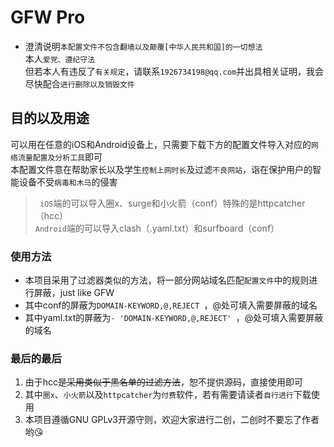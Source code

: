 # GFW Pro</br>
- 澄清说明`本配置文件不包含翻墙以及颠覆[中华人民共和国]的一切想法`</br>本人`爱党、遵纪守法`</br>
但若本人有违反了`有关规定`，请联系`1926734198@qq.com`并出具相关证明，我会尽快配合`进行删除以及销毁文件`
## 目的以及用途

可以用在任意的iOS和Android设备上，只需要下载下方的配置文件导入对应的`网络流量配置及分析工具`即可</br>
本配置文件意在帮助家长以及学生`控制上网时长`及过滤`不良网站`<u></u>，诣在保护用户的智能设备不受`病毒和木马`的侵害
> ` iOS`端的可以导入圈x、surge和小火箭（conf）特殊的是httpcatcher（hcc）</br>
>  `Android`端的可以导入clash（.yaml.txt）和surfboard（conf）

### 使用方法

- 本项目采用了过滤器类似的方法，将一部分网站域名匹配`配置文件`中的规则进行屏蔽，just like GFW
- 其中conf的屏蔽为`DOMAIN-KEYWORD,@,REJECT `，@处可填入需要屏蔽的域名
- 其中yaml.txt的屏蔽为`- 'DOMAIN-KEYWORD,@,REJECT' `，@处可填入需要屏蔽的域名

### 最后的最后

1. 由于hcc<del>是采用类似于黑名单的过滤方法</del>，恕不提供源码，直接使用即可
2. 其中`圈x`、`小火箭`以及`httpcatcher`为`付费`软件，若有需要请读者`自行进行`下载使用
3. 本项目遵循GNU GPLv3开源守则，欢迎大家进行二创，二创时不要忘了作者哟😘

